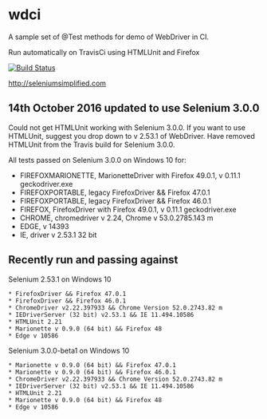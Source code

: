 # wdci

A sample set of @Test methods for demo of WebDriver in CI.

Run automatically on TravisCi using HTMLUnit and Firefox

[![Build Status](https://travis-ci.org/eviltester/wdci.svg?branch=master)](https://travis-ci.org/eviltester/wdci)

http://seleniumsimplified.com

## 14th October 2016 updated to use Selenium 3.0.0

Could not get HTMLUnit working with Selenium 3.0.0. If you want to use HTMLUnit, suggest you drop down to v 2.53.1 of WebDriver. Have removed HTMLUnit from the Travis build for Selenium 3.0.0.

All tests passed on Selenium 3.0.0 on Windows 10 for:

- FIREFOXMARIONETTE, MarionetteDriver with Firefox 49.0.1, v 0.11.1 geckodriver.exe
- FIREFOXPORTABLE, legacy FirefoxDriver && Firefox 47.0.1
- FIREFOXPORTABLE, legacy FirefoxDriver && Firefox 46.0.1
- FIREFOX, FirefoxDriver with Firefox 49.0.1, v 0.11.1 geckodriver.exe
- CHROME, chromedriver v 2.24, Chrome v 53.0.2785.143 m
- EDGE, v 14393
- IE, driver v 2.53.1 32 bit



## Recently run and passing against

Selenium 2.53.1 on Windows 10

	* FirefoxDriver && Firefox 47.0.1
	* FirefoxDriver && Firefox 46.0.1
	* ChromeDriver v2.22.397933 && Chrome Version 52.0.2743.82 m
	* IEDriverServer (32 bit) v2.53.1 && IE 11.494.10586
	* HTMLUnit 2.21
	* Marionette v 0.9.0 (64 bit) && Firefox 48
	* Edge v 10586

Selenium 3.0.0-beta1 on Windows 10

	* Marionette v 0.9.0 (64 bit) && Firefox 47.0.1
	* Marionette v 0.9.0 (64 bit) && Firefox 46.0.1
	* ChromeDriver v2.22.397933 && Chrome Version 52.0.2743.82 m
	* IEDriverServer (32 bit) v2.53.1 && IE 11.494.10586
	* HTMLUnit 2.21
	* Marionette v 0.9.0 (64 bit) && Firefox 48
	* Edge v 10586
